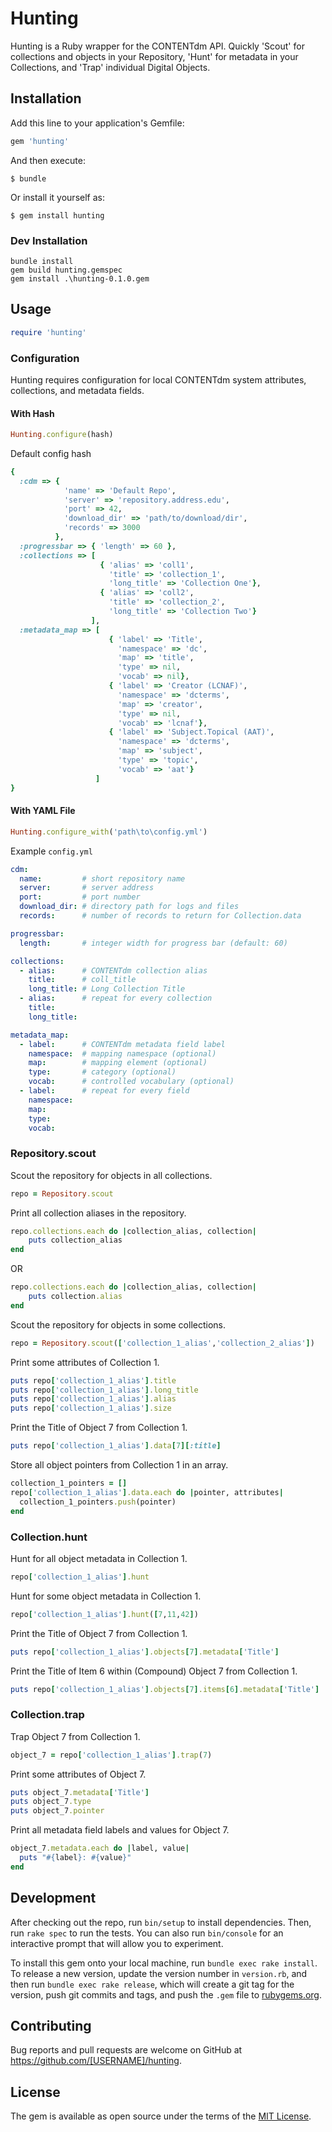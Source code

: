# Hunting

Hunting is a Ruby wrapper for the CONTENTdm API. Quickly 'Scout' for collections and objects in your Repository, 'Hunt' for metadata in your Collections, and 'Trap' individual Digital Objects.

## Installation

Add this line to your application's Gemfile:

```ruby
gem 'hunting'
```

And then execute:

    $ bundle

Or install it yourself as:

    $ gem install hunting

### Dev Installation

    bundle install
    gem build hunting.gemspec
    gem install .\hunting-0.1.0.gem

## Usage

```ruby
require 'hunting'
```

### Configuration
Hunting requires configuration for local CONTENTdm system attributes, collections, and metadata fields.

#### With Hash
```ruby
Hunting.configure(hash)
```
Default config hash
```ruby
{
  :cdm => {
            'name' => 'Default Repo',
            'server' => 'repository.address.edu',
            'port' => 42,
            'download_dir' => 'path/to/download/dir',
            'records' => 3000
          },
  :progressbar => { 'length' => 60 },
  :collections => [
                    { 'alias' => 'coll1',
                      'title' => 'collection_1',
                      'long_title' => 'Collection One'},
                    { 'alias' => 'coll2',
                      'title' => 'collection_2',
                      'long_title' => 'Collection Two'}
                  ],
  :metadata_map => [
                      { 'label' => 'Title',
                        'namespace' => 'dc',
                        'map' => 'title',
                        'type' => nil,
                        'vocab' => nil},
                      { 'label' => 'Creator (LCNAF)',
                        'namespace' => 'dcterms',
                        'map' => 'creator',
                        'type' => nil,
                        'vocab' => 'lcnaf'},
                      { 'label' => 'Subject.Topical (AAT)',
                        'namespace' => 'dcterms',
                        'map' => 'subject',
                        'type' => 'topic',
                        'vocab' => 'aat'}
                   ]
}
```

#### With YAML File
```ruby
Hunting.configure_with('path\to\config.yml')
```

Example `config.yml`
```yaml
cdm:
  name:         # short repository name
  server:       # server address
  port:         # port number
  download_dir: # directory path for logs and files
  records:      # number of records to return for Collection.data

progressbar:
  length:       # integer width for progress bar (default: 60)

collections:
  - alias:      # CONTENTdm collection alias
    title:      # coll_title
    long_title: # Long Collection Title
  - alias:      # repeat for every collection
    title:
    long_title:

metadata_map:
  - label:      # CONTENTdm metadata field label
    namespace:  # mapping namespace (optional)
    map:        # mapping element (optional)
    type:       # category (optional)
    vocab:      # controlled vocabulary (optional)
  - label:      # repeat for every field
    namespace:
    map:
    type:
    vocab:
```

### Repository.scout

Scout the repository for objects in all collections.
```ruby
repo = Repository.scout
```

Print all collection aliases in the repository.
```ruby
repo.collections.each do |collection_alias, collection|
    puts collection_alias
end
```
OR
```ruby
repo.collections.each do |collection_alias, collection|
    puts collection.alias
end
```

Scout the repository for objects in some collections.
```ruby
repo = Repository.scout(['collection_1_alias','collection_2_alias'])
```

Print some attributes of Collection 1.
```ruby
puts repo['collection_1_alias'].title
puts repo['collection_1_alias'].long_title
puts repo['collection_1_alias'].alias
puts repo['collection_1_alias'].size
```

Print the Title of Object 7 from Collection 1.
```ruby
puts repo['collection_1_alias'].data[7][:title]
```

Store all object pointers from Collection 1 in an array.
```ruby
collection_1_pointers = []
repo['collection_1_alias'].data.each do |pointer, attributes|
  collection_1_pointers.push(pointer)
end
```

### Collection.hunt

Hunt for all object metadata in Collection 1.
```ruby
repo['collection_1_alias'].hunt
```

Hunt for some object metadata in Collection 1.
```ruby
repo['collection_1_alias'].hunt([7,11,42])
```

Print the Title of Object 7 from Collection 1.
```ruby
puts repo['collection_1_alias'].objects[7].metadata['Title']
```

Print the Title of Item 6 within (Compound) Object 7 from Collection 1.
```ruby
puts repo['collection_1_alias'].objects[7].items[6].metadata['Title']
```

### Collection.trap

Trap Object 7 from Collection 1.
```ruby
object_7 = repo['collection_1_alias'].trap(7)
```

Print some attributes of Object 7.
```ruby
puts object_7.metadata['Title']
puts object_7.type
puts object_7.pointer
```

Print all metadata field labels and values for Object 7.
```ruby
object_7.metadata.each do |label, value|
  puts "#{label}: #{value}"
end
```

## Development

After checking out the repo, run `bin/setup` to install dependencies. Then, run `rake spec` to run the tests. You can also run `bin/console` for an interactive prompt that will allow you to experiment.

To install this gem onto your local machine, run `bundle exec rake install`. To release a new version, update the version number in `version.rb`, and then run `bundle exec rake release`, which will create a git tag for the version, push git commits and tags, and push the `.gem` file to [rubygems.org](https://rubygems.org).

## Contributing

Bug reports and pull requests are welcome on GitHub at https://github.com/[USERNAME]/hunting.


## License

The gem is available as open source under the terms of the [MIT License](http://opensource.org/licenses/MIT).

